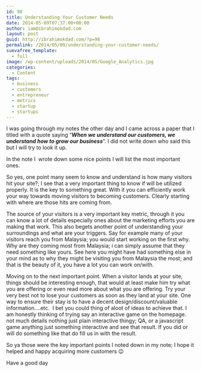 ```yaml
---
id: 98
title: Understanding Your Customer Needs
date: 2014-05-09T07:37:00+00:00
author: iam@ibrahimokdad.com
layout: post
guid: http://ibrahimokdad.com/?p=98
permalink: /2014/05/09/understanding-your-customer-needs/
suevafree_template:
  - full
image: /wp-content/uploads/2014/05/Google_Analytics.jpg
categories:
  - Content
tags:
  - business
  - customers
  - entrepreneur
  - metrics
  - startup
  - startups
---
```

I was going through my notes the other day and I came across a paper that I titled with a quote saying &#8220;_**When we understand our customers, we understand how to grow our business**_&#8220;. I did not write down who said this but I will try to look it up.

In the note I  wrote down some nice points I will list the most important ones.

So yes, one point many seem to know and understand is how many visitors hit your site?; I see that a very important thing to know if will be utilized properly. It is the key to something great. With it you can efficiently work your way towards moving visitors to becoming customers. Clearly starting with where are those hits are coming from.

The source of your visitors is a very important key metric, through it you can know a lot of details especially ones about the marketing efforts you are making that work. This also begets another point of understanding your surroundings and what are your triggers. Say for example many of your visitors reach you from Malaysia; you would start working on the first why. Why are they coming most from Malaysia; i can simply assume that they need something like yours. See here you might have had something else in your mind as to why they might be visiting you from Malaysia the most; and that is the beauty of it, you have a lot you can work on/with.

Moving on to the next important point. When a visitor lands at your site, things should be interesting enough, that would at least make him try what you are offering or even read more about what you are offering. Try your very best not to lose your customers as soon as they land at your site. One way to ensure their stay is to have a decent design/discount/valuable information&#8230;.etc.  I bet you could thing of aloot of ideas to achieve that. I am honestly thinking of trying say an interactive game on the homepage. not much details nothing just plain interactive thingy; QA, or a javascript game anything just something interactive and see that result. If you did or will do something like that do fill us in with the result.

So ya those were the key important points I noted down in my note; I hope it helped and happy acquiring more customers 😉

Have a good day
